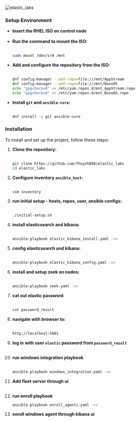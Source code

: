 ![elastic_labs](https://i.imgur.com/BsQNMcw.png)

### Setup Environment
- **Insert the RHEL ISO on control node** <br><br>
- **Run the command to mount the ISO:** <br><br>
  ```bash
  sudo mount /dev/sr0 /mnt
  ```
- **Add and configure the repository from the ISO:** <br><br>
  ```bash
  dnf config-manager --add-repo=file:///mnt/AppStream
  dnf config-manager --add-repo=file:///mnt/BaseOS
  echo "gpgcheck=0" >> /etc/yum.repos.d/mnt_AppStream.repo
  echo "gpgcheck=0" >> /etc/yum.repos.d/mnt_BaseOS.repo
  ```
- **Install `git` and `ansible-core`:** <br><br>
  ```bash
  dnf install -y git ansible-core
  ```
### Installation
To install and set up the project, follow these steps:

1. **Clone the repository:** <br><br>
   ```bash
   git clone https://github.com/Thuynh808/elastic_labs
   cd elastic_labs
   ```
4. **Configure inventory `ansible_host`:** <br><br>
   ```bash
   vim inventory
   ```
5. **run initial setup - hosts, repos, user, ansible configs:** <br><br>
   ```bash
   ./initial-setup.sh
   ```
5. **install elasticsearch and kibana:** <br><br>
   ```bash
   ansible-playbook elastic_kibana_install.yaml -vv
   ```
7. **config elasticsearch and kibana:** <br><br> 
   ```bash
   ansible-playbook elastic_kibana_config.yaml -vv
   ```
5. **install and setup zeek on nodes:** <br><br>
   ```bash
   ansible-playbook zeek.yaml -vv
   ```
6. **cat out elastic password** <br><br>
   ```bash
   cat password_result
   ```
7. **navigate with browser to:** <br><br>
   ```bash
   http://localhost:5601
   ```
8. **log in with user `elastic` password from `password_result`** <br><br>

8. **run windows integration playbook** <br><br>
   ```bash
   ansible-playbook windows_integration.yaml -vv
   ```
9. **Add fleet server through ui** <br><br>

5. **run enroll playbook**
   ```bash
   ansible-playbook enroll_agents.yaml -vv
   ```
8. **enroll windows agent through kibana ui**

    
